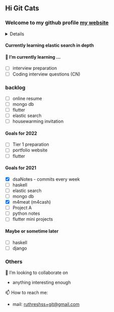 ## Hi Git Cats
### Welcome to my github profile [my website](https://ruthresh.in)

<details>
I am Ruthresh Kumar, working as a Software engineer at MMM, Bangalore
<img src="https://octodex.github.com/images/manufacturetocat.png" width="500" height="500">
</details>

#### Currently learning elastic search in depth

#### 🌱 I’m currently learning ...
  - [ ] interview preparation
  - [ ] Coding interview questions (CN)

### backlog
  - [ ] online resume 
  - [ ] mongo db
  - [ ] flutter
  - [ ] elastic search
  - [ ] housewarming invitation

#### Goals for 2022
- [ ] Tier 1 preparation
- [ ] portfolio website
- [ ] flutter

#### Goals for 2021
- [x] dsaNotes - commits every week
- [ ] haskell
- [ ] elastic search
- [ ] mongo db
- [x] m4meat (m4cash)
- [ ] Project A
- [ ] python notes
- [ ] flutter mini projects

#### Maybe or sometime later
- [ ] haskell
- [ ] django

### Others
👯 I’m looking to collaborate on
-   anything interesting enough

📫 How to reach me: 
-   mail: ruthreshss+git@gmail.com
